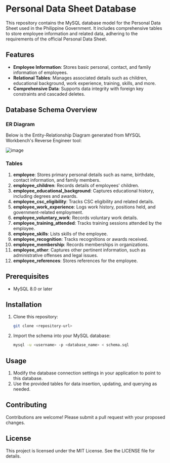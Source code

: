 # Personal Data Sheet Database

This repository contains the MySQL database model for the Personal Data Sheet used in the Philippine Government. It includes comprehensive tables to store employee information and related data, adhering to the requirements of the official Personal Data Sheet.

## Features

- **Employee Information**: Stores basic personal, contact, and family information of employees.
- **Relational Tables**: Manages associated details such as children, educational background, work experience, training, skills, and more.
- **Comprehensive Data**: Supports data integrity with foreign key constraints and cascaded deletes.

## Database Schema Overview

### ER Diagram
Below is the Entity-Relationship Diagram generated from MYSQL Workbench's Reverse Engineer tool:

![image](https://github.com/user-attachments/assets/80715721-efbb-4180-8768-3ad1388768a8)


### Tables

1. **employee**: Stores primary personal details such as name, birthdate, contact information, and family members.
2. **employee_children**: Records details of employees' children.
3. **employee_educational_background**: Captures educational history, including degrees and awards.
4. **employee_csc_eligibility**: Tracks CSC eligibility and related details.
5. **employee_work_experience**: Logs work history, positions held, and government-related employment.
6. **employee_voluntary_work**: Records voluntary work details.
7. **employee_training_attended**: Tracks training sessions attended by the employee.
8. **employee_skills**: Lists skills of the employee.
9. **employee_recognition**: Tracks recognitions or awards received.
10. **employee_membership**: Records memberships in organizations.
11. **employee_other**: Captures other pertinent information, such as administrative offenses and legal issues.
12. **employee_references**: Stores references for the employee.

## Prerequisites

- MySQL 8.0 or later

## Installation

1. Clone this repository:
    ```bash
    git clone <repository-url>
    ```
2. Import the schema into your MySQL database:
    ```bash
    mysql -u <username> -p <database_name> < schema.sql
    ```

## Usage

1. Modify the database connection settings in your application to point to this database.
2. Use the provided tables for data insertion, updating, and querying as needed.

## Contributing

Contributions are welcome! Please submit a pull request with your proposed changes.

## License

This project is licensed under the MIT License. See the LICENSE file for details.

